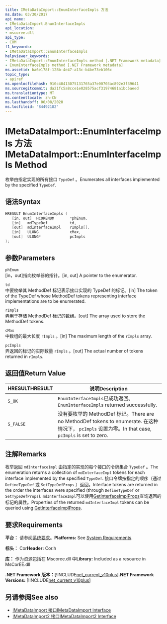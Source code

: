 ```yaml
---
title: IMetaDataImport::EnumInterfaceImpls 方法
ms.date: 03/30/2017
api_name:
- IMetaDataImport.EnumInterfaceImpls
api_location:
- mscoree.dll
api_type:
- COM
f1_keywords:
- IMetaDataImport::EnumInterfaceImpls
helpviewer_keywords:
- IMetaDataImport::EnumInterfaceImpls method [.NET Framework metadata]
- EnumInterfaceImpls method [.NET Framework metadata]
ms.assetid: ba6e178f-128b-4e47-a13c-b4be73eb106c
topic_type:
- apiref
ms.openlocfilehash: 910c40413075131765a37e00703ac892e3f39641
ms.sourcegitcommit: da21fc5a8cce1e028575acf31974681a1bc5aeed
ms.translationtype: MT
ms.contentlocale: zh-CN
ms.lasthandoff: 06/08/2020
ms.locfileid: "84492182"
---
```

# <a name="imetadataimportenuminterfaceimpls-method"></a><span data-ttu-id="32a20-102">IMetaDataImport::EnumInterfaceImpls 方法</span><span class="sxs-lookup"><span data-stu-id="32a20-102">IMetaDataImport::EnumInterfaceImpls Method</span></span>
<span data-ttu-id="32a20-103">枚举由指定实现的所有接口 `TypeDef` 。</span><span class="sxs-lookup"><span data-stu-id="32a20-103">Enumerates all interfaces implemented by the specified `TypeDef`.</span></span>
  
## <a name="syntax"></a><span data-ttu-id="32a20-104">语法</span><span class="sxs-lookup"><span data-stu-id="32a20-104">Syntax</span></span>  
  
```cpp  
HRESULT EnumInterfaceImpls (  
   [in, out]  HCORENUM       *phEnum,
   [in]   mdTypeDef          td,  
   [out]  mdInterfaceImpl    rImpls[],
   [in]   ULONG              cMax,  
   [out]  ULONG*             pcImpls  
);  
```  
  
## <a name="parameters"></a><span data-ttu-id="32a20-105">参数</span><span class="sxs-lookup"><span data-stu-id="32a20-105">Parameters</span></span>  
 `phEnum`  
 <span data-ttu-id="32a20-106">[in，out]指向枚举器的指针。</span><span class="sxs-lookup"><span data-stu-id="32a20-106">[in, out] A pointer to the enumerator.</span></span>  
  
 `td`  
 <span data-ttu-id="32a20-107">中要枚举其 MethodDef 标记表示接口实现的 TypeDef 的标记。</span><span class="sxs-lookup"><span data-stu-id="32a20-107">[in] The token of the TypeDef whose MethodDef tokens representing interface implementations are to be enumerated.</span></span>  
  
 `rImpls`  
 <span data-ttu-id="32a20-108">弄用于存储 MethodDef 标记的数组。</span><span class="sxs-lookup"><span data-stu-id="32a20-108">[out] The array used to store the MethodDef tokens.</span></span>  
  
 `cMax`  
 <span data-ttu-id="32a20-109">中数组的最大长度 `rImpls` 。</span><span class="sxs-lookup"><span data-stu-id="32a20-109">[in] The maximum length of the `rImpls` array.</span></span>  
  
 `pcImpls`  
 <span data-ttu-id="32a20-110">弄返回的标记的实际数量 `rImpls` 。</span><span class="sxs-lookup"><span data-stu-id="32a20-110">[out] The actual number of tokens returned in `rImpls`.</span></span>  
  
## <a name="return-value"></a><span data-ttu-id="32a20-111">返回值</span><span class="sxs-lookup"><span data-stu-id="32a20-111">Return Value</span></span>  
  
|<span data-ttu-id="32a20-112">HRESULT</span><span class="sxs-lookup"><span data-stu-id="32a20-112">HRESULT</span></span>|<span data-ttu-id="32a20-113">说明</span><span class="sxs-lookup"><span data-stu-id="32a20-113">Description</span></span>|  
|-------------|-----------------|  
|`S_OK`|<span data-ttu-id="32a20-114">`EnumInterfaceImpls`已成功返回。</span><span class="sxs-lookup"><span data-stu-id="32a20-114">`EnumInterfaceImpls` returned successfully.</span></span>|  
|`S_FALSE`|<span data-ttu-id="32a20-115">没有要枚举的 MethodDef 标记。</span><span class="sxs-lookup"><span data-stu-id="32a20-115">There are no MethodDef tokens to enumerate.</span></span> <span data-ttu-id="32a20-116">在这种情况下， `pcImpls` 设置为零。</span><span class="sxs-lookup"><span data-stu-id="32a20-116">In that case, `pcImpls` is set to zero.</span></span>|  

## <a name="remarks"></a><span data-ttu-id="32a20-117">注解</span><span class="sxs-lookup"><span data-stu-id="32a20-117">Remarks</span></span>

<span data-ttu-id="32a20-118">枚举返回 `mdInterfaceImpl` 由指定的实现的每个接口的令牌集合 `TypeDef` 。</span><span class="sxs-lookup"><span data-stu-id="32a20-118">The enumeration returns a collection of `mdInterfaceImpl` tokens for each interface implemented by the specified `TypeDef`.</span></span> <span data-ttu-id="32a20-119">接口令牌按指定的顺序（通过 `DefineTypeDef` 或 `SetTypeDefProps` ）返回。</span><span class="sxs-lookup"><span data-stu-id="32a20-119">Interface tokens are returned in the order the interfaces were specified (through `DefineTypeDef` or `SetTypeDefProps`).</span></span> <span data-ttu-id="32a20-120">`mdInterfaceImpl`可以使用[GetInterfaceImplProps](imetadataimport-getinterfaceimplprops-method.md)查询返回的标记的属性。</span><span class="sxs-lookup"><span data-stu-id="32a20-120">Properties of the returned `mdInterfaceImpl` tokens can be queried using [GetInterfaceImplProps](imetadataimport-getinterfaceimplprops-method.md).</span></span>
  
## <a name="requirements"></a><span data-ttu-id="32a20-121">要求</span><span class="sxs-lookup"><span data-stu-id="32a20-121">Requirements</span></span>  
 <span data-ttu-id="32a20-122">**平台：** 请参阅[系统要求](../../get-started/system-requirements.md)。</span><span class="sxs-lookup"><span data-stu-id="32a20-122">**Platforms:** See [System Requirements](../../get-started/system-requirements.md).</span></span>  
  
 <span data-ttu-id="32a20-123">**标头：** Cor</span><span class="sxs-lookup"><span data-stu-id="32a20-123">**Header:** Cor.h</span></span>  
  
 <span data-ttu-id="32a20-124">**库：** 作为资源包括在 Mscoree.dll 中</span><span class="sxs-lookup"><span data-stu-id="32a20-124">**Library:** Included as a resource in MsCorEE.dll</span></span>  
  
 <span data-ttu-id="32a20-125">**.NET Framework 版本：**[!INCLUDE[net_current_v10plus](../../../../includes/net-current-v10plus-md.md)]</span><span class="sxs-lookup"><span data-stu-id="32a20-125">**.NET Framework Versions:** [!INCLUDE[net_current_v10plus](../../../../includes/net-current-v10plus-md.md)]</span></span>  
  
## <a name="see-also"></a><span data-ttu-id="32a20-126">另请参阅</span><span class="sxs-lookup"><span data-stu-id="32a20-126">See also</span></span>

- [<span data-ttu-id="32a20-127">IMetaDataImport 接口</span><span class="sxs-lookup"><span data-stu-id="32a20-127">IMetaDataImport Interface</span></span>](imetadataimport-interface.md)
- [<span data-ttu-id="32a20-128">IMetaDataImport2 接口</span><span class="sxs-lookup"><span data-stu-id="32a20-128">IMetaDataImport2 Interface</span></span>](imetadataimport2-interface.md)
